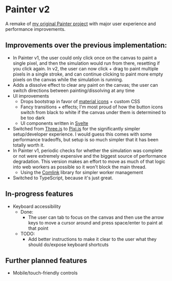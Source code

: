 # Painter v2

A remake of [my original Painter project](https://github.com/Gyanreyer/Painter) with major user experience and performance improvements.

## Improvements over the previous implementation:

- In Painter v1, the user could only click once on the canvas to paint a single pixel, and then the simulation would run from there, resetting if you click again. In v2, the user can now click + drag to paint multiple pixels in a single stroke,
  and can continue clicking to paint more empty pixels on the canvas while the simulation is running.
- Adds a dissolve effect to clear any paint on the canvas; the user can switch directions between painting/dissolving at any time
- UI improvements
  - Drops bootstrap in favor of [material icons](https://google.github.io/material-design-icons/) + custom CSS
  - Fancy transitions + effects; I'm most proud of how the button icons switch from black to white if the canvas under them is determined to be too dark
  - UI components written in [Svelte](https://svelte.dev/)
- Switched from [Three.js](https://github.com/mrdoob/three.js/) to [Pixi.js](https://github.com/pixijs/pixijs) for the significantly simpler setup/developer experience. I would guess this comes with some performance tradeoffs, but setup is so much simpler that it has been totally worth it.
- In Painter v1, periodic checks for whether the simulation was complete or not were extremely expensive and the biggest source of performance degradation. This version makes an effort to move as much of that logic into web workers as possible so it won't block the main thread.
  - Using the [Comlink](https://github.com/GoogleChromeLabs/comlink) library for simpler worker management
- Switched to TypeScript, because it's just great.

## In-progress features

- Keyboard accessibility
  - Done:
    - The user can tab to focus on the canvas and then use the arrow keys to move a cursor around and press space/enter to paint at that point
  - TODO:
    - Add better instructions to make it clear to the user what they should do/expose keyboard shortcuts

## Further planned features

- Mobile/touch-friendly controls
